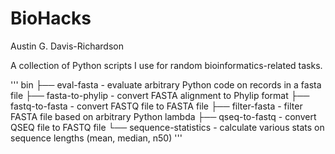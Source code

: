 # BioHacks

Austin G. Davis-Richardson

A collection of Python scripts I use for random bioinformatics-related
tasks.

'''
bin
├── eval-fasta - evaluate arbitrary Python code on records in a fasta file
├── fasta-to-phylip - convert FASTA alignment to Phylip format
├── fastq-to-fasta - convert FASTQ file to FASTA file
├── filter-fasta - filter FASTA file based on arbitrary Python lambda
├── qseq-to-fastq - convert QSEQ file to FASTQ file
└── sequence-statistics - calculate various stats on sequence lengths (mean, median, n50)
'''
